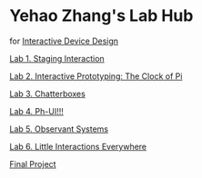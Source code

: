 # Yehao Zhang's Lab Hub
for [Interactive Device Design](https://github.com/FAR-Lab/Developing-and-Designing-Interactive-Devices/)

[Lab 1. Staging Interaction](Lab%201/)

[Lab 2. Interactive Prototyping: The Clock of Pi](Lab%202/)

[Lab 3. Chatterboxes](https://github.com/zhengxingXue/Interactive-Lab-Hub/tree/Fall2021/Lab%203)

[Lab 4. Ph-UI!!!](Lab%204/)

[Lab 5. Observant Systems](Lab%205/)

[Lab 6. Little Interactions Everywhere](Lab%206/)

[Final Project](https://github.com/FAR-Lab/Developing-and-Designing-Interactive-Devices/blob/2021Fall/FinalProject.md)<!--[](Final%20Project/)-->

